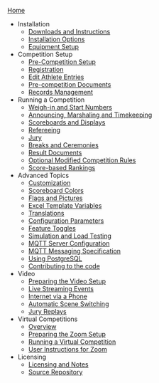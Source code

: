 [Home](index)

* Installation
  * [Downloads and Instructions](Downloads)
  * [Installation Options](InstallationOverview)
  * [Equipment Setup](EquipmentSetup)
* Competition Setup
  * [Pre-Competition Setup](2100PreCompetitionSetup)
  * [Registration](2200Registration)
  * [Edit Athlete Entries](2300EditAthleteEntries)
  * [Pre-competition Documents](2400PreCompetitionDocuments)
  * [Records Management](2500RecordsManagement)
* Running a Competition
  * [Weigh-in and Start Numbers](WeighIn)
  * [Announcing, Marshaling and Timekeeping](Announcing)
  * [Scoreboards and Displays](Displays)
  * [Refereeing](Refereeing)
  * [Jury](Jury)
  * [Breaks and Ceremonies](Breaks)
  * [Result Documents](Documents)
  * [Optional Modified Competition Rules](ModifiedRules)
  * [Score-based Rankings](ScoreBasedCompetitions)
* Advanced Topics
  * [Customization](UploadingLocalSettings)
  * [Scoreboard Colors](Styles)
  * [Flags and Pictures](FlagsPictures)
  * [Excel Template Variables](TemplateVariables)
  * [Translations](Translation)
  * [Configuration Parameters](Configuration)
  * [Feature Toggles](FeatureToggles)
  * [Simulation and Load Testing](Simulation)
  * [MQTT Server Configuration](MQTT)
  * [MQTT Messaging Specification](MQTTMessages)
  * [Using PostgreSQL](PostgreSQL)
  * [Contributing to the code](Gitpod)
* Video
  * [Preparing the Video Setup](OBS)
  * [Live Streaming Events](Streaming)
  * [Internet via a Phone](PhoneHotSpot)
  * [Automatic Scene Switching](OBSSceneSwitching)
  * [Jury Replays](JuryReplays)
* Virtual Competitions
  * [Overview](4100VirtualOverview)
  * [Preparing the Zoom Setup](4200PrepareZoomBroadcasting)
  * [Running a Virtual Competition](4300Zoom)
  * [User Instructions for Zoom](4400UserInstructionsForZoom)
* Licensing
  * [Licensing and Notes](Licensing)
  * [Source Repository](https://github.com/jflamy/owlcms4)
